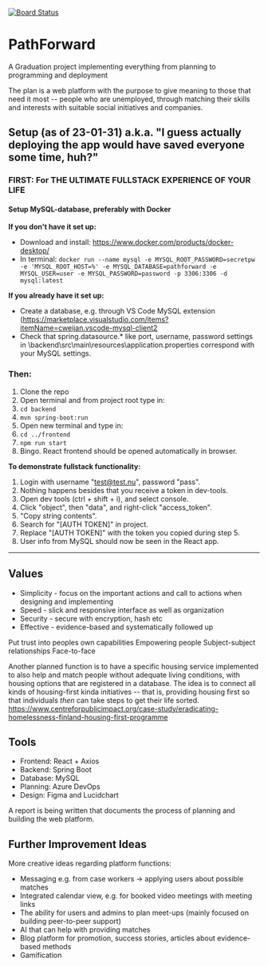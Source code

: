 [![Board Status](https://dev.azure.com/amyhrman/6c206168-8cf6-49a9-a8df-8c1c911ad5dd/f1f6591f-88d0-4a4d-8069-ca8c7d4f8b25/_apis/work/boardbadge/1f6486d8-4e67-4141-9f99-379364d8962f)](https://dev.azure.com/amyhrman/6c206168-8cf6-49a9-a8df-8c1c911ad5dd/_boards/board/t/f1f6591f-88d0-4a4d-8069-ca8c7d4f8b25/Microsoft.RequirementCategory)
# PathForward
A Graduation project implementing everything from planning to programming and deployment

The plan is a web platform with the purpose to give meaning to those that need it most -- people who are unemployed, through matching their skills and interests with suitable social initiatives and companies.

## Setup (as of 23-01-31) a.k.a. "I guess actually deploying the app would have saved everyone some time, huh?"
### FIRST: For THE ULTIMATE FULLSTACK EXPERIENCE OF YOUR LIFE
#### Setup MySQL-database, preferably with Docker
**If you don't have it set up:**
* Download and install: https://www.docker.com/products/docker-desktop/
* In terminal: ```docker run --name mysql -e MYSQL_ROOT_PASSWORD=secretpw -e 'MYSQL_ROOT_HOST=%' -e MYSQL_DATABASE=pathforward -e MYSQL_USER=user -e MYSQL_PASSWORD=password -p 3306:3306 -d mysql:latest```

**If you already have it set up:**
* Create a database, e.g. through VS Code MySQL extension (https://marketplace.visualstudio.com/items?itemName=cweijan.vscode-mysql-client2
* Check that spring.datasource.* like port, username, password settings in <project-root-folder>\backend\src\main\resources\application.properties correspond with your MySQL settings.
  
### Then:
1. Clone the repo
2. Open terminal and from project root type in:
3. ```cd backend```
4. ```mvn spring-boot:run```
5. Open new terminal and type in:
6. ```cd ../frontend```
7. ```npm run start```
8. Bingo. React frontend should be opened automatically in browser.

**To demonstrate fullstack functionality:**
1. Login with username "test@test.nu", password "pass".
2. Nothing happens besides that you receive a token in dev-tools.
3. Open dev tools (ctrl + shift + i), and select console.
4. Click "object", then "data", and right-click "access_token".
5. "Copy string contents".
6. Search for "[AUTH TOKEN]" in project.
7. Replace "[AUTH TOKEN]" with the token you copied during step 5.
8. User info from MySQL should now be seen in the React app.
---
## Values
* Simplicity - focus on the important actions and call to actions when designing and implementing
* Speed - slick and responsive interface as well as organization
* Security - secure with encryption, hash etc
* Effective - evidence-based and systematically followed up

Put trust into peoples own capabilities
Empowering people
Subject-subject relationships
Face-to-face

Another planned function is to have a specific housing service implemented to also help and match people without adequate living conditions, with housing options that are registered in a database. The idea is to connect all kinds of housing-first kinda initiatives -- that is, providing housing first so that individuals *then* can take steps to get their life sorted. https://www.centreforpublicimpact.org/case-study/eradicating-homelessness-finland-housing-first-programme

## Tools
* Frontend: React + Axios
* Backend: Spring Boot
* Database: MySQL
* Planning: Azure DevOps
* Design: Figma and Lucidchart

A report is being written that documents the process of planning and building the web platform.

## Further Improvement Ideas
More creative ideas regarding platform functions:
* Messaging e.g. from case workers -> applying users about possible matches
* Integrated calendar view, e.g. for booked video meetings with meeting links
* The ability for users and admins to plan meet-ups (mainly focused on building peer-to-peer support)
* AI that can help with providing matches
* Blog platform for promotion, success stories, articles about evidence-based methods
* Gamification

